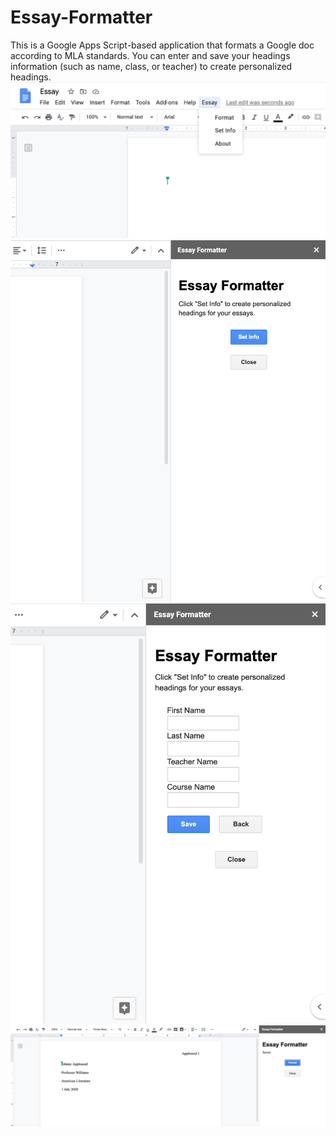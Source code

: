 # Essay-Formatter
This is a Google Apps Script-based application that formats a Google doc according to MLA standards. 
You can enter and save your headings information (such as name, class, or teacher) to create personalized headings.
![Image of dropdown](/assets/example_pt1.png)
![Image of sidebar](/assets/example_pt2.png)
![Image of set info](/assets/example_pt3.png)
![Image of formatted example](/assets/example_pt4.png)
